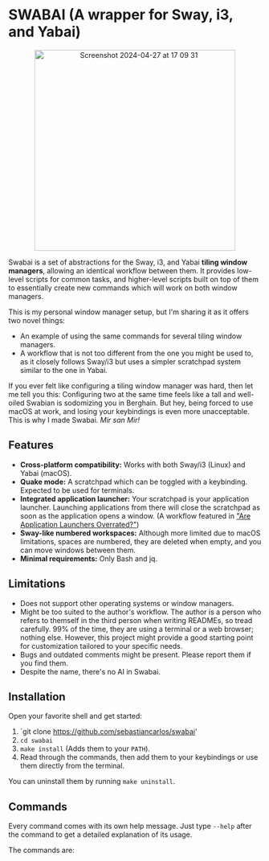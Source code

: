 <!-- Note: This README.md file was automatically generated. Plase run `make readme` to generate a new one. -->

# SWABAI (A wrapper for Sway, i3, and Yabai)
<p align="center">
  <img width="400" alt="Screenshot 2024-04-27 at 17 09 31" src="https://github.com/sebastiancarlos/swabai/assets/88276600/bae83e06-2891-40ba-83ef-9c06c83f5133">
</p>

Swabai is a set of abstractions for the Sway, i3, and Yabai **tiling window
managers**, allowing an identical workflow between them. It provides low-level
scripts for common tasks, and higher-level scripts built on top of them to
essentially create new commands which will work on both window managers.

This is my personal window manager setup, but I'm sharing it as it offers two
novel things:
- An example of using the same commands for several tiling window managers.
- A workflow that is not too different from the one you might be used to, as it
  closely follows Sway/i3 but uses a simpler scratchpad system similar to the
  one in Yabai.

If you ever felt like configuring a tiling window manager was hard, then let me
tell you this: Configuring two at the same time feels like a tall and
well-oiled Swabian is sodomizing you in Berghain. But hey, being forced to use
macOS at work, and losing your keybindings is even more unacceptable. This is
why I made Swabai. _Mir san Mir!_

## Features
- **Cross-platform compatibility:** Works with both Sway/i3 (Linux) and Yabai
  (macOS).
- **Quake mode:** A scratchpad which can be toggled with a keybinding. Expected
  to be used for terminals.  
- **Integrated application launcher:** Your scratchpad is your application
  launcher. Launching applications from there will close the scratchpad as soon
  as the application opens a window. (A workflow featured in ["Are Application
  Launchers
  Overrated?"](https://sebastiancarlos.com/are-application-launchers-overrated-e0407e220dc7))
- **Sway-like numbered workspaces:** Although more limited due to macOS
  limitations, spaces are numbered, they are deleted when empty, and you can
  move windows between them.
- **Minimal requirements:** Only Bash and jq.

## Limitations
- Does not support other operating systems or window managers.
- Might be too suited to the author's workflow. The author is a person who
  refers to themself in the third person when writing READMEs, so tread
  carefully. 99% of the time, they are using a terminal or a web browser;
  nothing else. However, this project might provide a good starting point for
  customization tailored to your specific needs.
- Bugs and outdated comments might be present. Please report them if you find
  them.
- Despite the name, there's no AI in Swabai.

## Installation

Open your favorite shell and get started:

1. `git clone https://github.com/sebastiancarlos/swabai'
2. `cd swabai`
3. `make install` (Adds them to your `PATH`).
4. Read through the commands, then add them to your keybindings or use them
directly from the terminal.

You can uninstall them by running `make uninstall`.

## Commands

Every command comes with its own help message. Just type `--help` after the
command to get a detailed explanation of its usage.

The commands are:

<!-- INSERT commands_help -->
